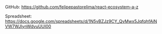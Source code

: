 GitHub: https://github.com/felipepastorelima/react-ecosystem-a-z

Spreadsheet: https://docs.google.com/spreadsheets/d/1N5vBZJz9CY_QvMwx5JqfqhfAiNVW7WJIynWdvuUUI00
